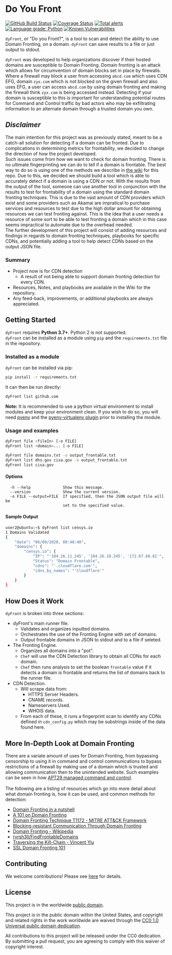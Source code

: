 # Do You Front

[![GitHub Build Status](https://github.com/Pascal-0x90/dyFront/workflows/build/badge.svg)](https://github.com/Pascal-0x90/dyFront/actions)
[![Coverage Status](https://coveralls.io/repos/github/Pascal-0x90/dyFront/badge.svg?branch=develop)](https://coveralls.io/github/Pascal-0x90/dyFront?branch=develop)
[![Total alerts](https://img.shields.io/lgtm/alerts/g/Pascal-0x90/dyFront.svg?logo=lgtm&logoWidth=18)](https://lgtm.com/projects/g/Pascal-0x90/dyFront/alerts/)
[![Language grade: Python](https://img.shields.io/lgtm/grade/python/g/Pascal-0x90/dyFront.svg?logo=lgtm&logoWidth=18)](https://lgtm.com/projects/g/Pascal-0x90/dyFront/context:python)
[![Known Vulnerabilities](https://snyk.io/test/github/Pascal-0x90/dyFront/develop/badge.svg)](https://snyk.io/test/github/Pascal-0x90/dyFront)

`dyFront`, or "Do you Front?", is a tool to scan and detect the ability to use
Domain Fronting, on a domain. `dyFront` can save results to a file or just
output to stdout.

`dyFront` was developed to help organizations discover if their hosted domains
are susceptible to Domain Fronting. Domain fronting is an attack which allows
for circumvention of domain blocks set in place by firewalls. Where a firewall
may block a user from accessing `abcd.com` which uses CDN EFG, domain `zyx.com`
which is not blocked on the given firewall and also uses EFG, a user can access
`abcd.com` by using domain fronting and making the firewall think `zyx.com` is
being accessed instead. Detecting if your domain is susceptible to this is
important for understanding potential routes for Command and Control traffic by
bad actors who may be exfiltrating information to an alternate domain through a
trusted domain you own.

## **_Disclaimer_**

The main intention for this project was as previously stated, meant to be a
catch-all solution for detecting if a domain can be fronted. Due to
complications in determining metrics for frontability, we decided to change the
direction of how the project developed.</br> Such issues come from how we want
to check for domain fronting. There is no ultimate fingerprinting we can do to
tell if a domain is frontable. The best way to do so is using one of the methods
we describe in
[the wiki](https://github.com/Pascal-0x90/dyFront/wiki/Domain-Fronting) for this
repo. Due to this, we decided we should build a tool which is able to accurately
detect if a domain is using a CDN or not. With the results from the output of
the tool, someone can use another tool in conjunction with the results to test
for frontability of a domain using the standard domain fronting techniques. This
is due to the vast amount of CDN providers which exist and some providers such
as Akamai are impratical to purchase services and resources to test due to the
high dollar amount for obtaining resources we can test fronting against. This is
the idea that a user needs a resource of some sort to be able to test fronting a
domain which in this case seems impractical to automate due to the overhead
needed. </br> The further development of this project will consist of adding
resources and findings in regards to domain fronting techniques, playbooks for
specific CDNs, and potentially adding a tool to help detect CDNs based on the
output JSON file. </br>

### Summary

- Project now is for CDN detection
  - A result of not being able to support domain fronting detection for every
    CDN.
- Resources, Notes, and playbooks are available in the Wiki for the repository.
- Any feed-back, improvements, or additional playbooks are always appreciated.

## Getting Started

`dyFront` requires **Python 3.7+**. Python 2 is not supported. </br> `dyFront`
can be installed as a module using `pip` and the `requirements.txt` file in the
repository.

### Installed as a module

`dyFront` can be installed via pip:

```bash
pip install -r requirements.txt
```

It can then be run directly:

```bash
dyFront list github.com
```

**Note:** It is recommended to use a python virtual environment to install
modules and keep your environment clean. If you wish to do so, you will need
[pyenv](https://github.com/pyenv/pyenv) and the
[pyenv-virtualenv plugin](https://github.com/pyenv/pyenv-virtualenv) prior to
installing the module.

### Usage and examples

```bash
dyFront file <fileIn> [-o FILE]
dyFront list <domain>... [-o FILE]

dyFront file domains.txt -o output_frontable.txt
dyFront list dhs.gov cisa.gov -o output_frontable.txt
dyFront list cisa.gov
```

#### Options

```plaintext
  -h --help              Show this message.
  --version              Show the current version.
  -o FILE --output=FILE  If specified, then the JSON output file will be
                         set to the specified value.
```

#### Sample Output

```bash
user2@ubuntu:~$ dyFront list censys.io
1 Domains Validated
{
    "date": "06/09/2020, 08:48:40",
    "domains": {
        "censys.io": {
            "IP": "'104.26.11.245', '104.26.10.245', '172.67.68.81'",
            "Status": "Domain Frontable",
            "cdns": "'.cloudflare.com'",
            "cdns_by_names": "'Cloudflare'"
        }
    }
}
```

## How Does it Work

`dyFront` is broken into three sections:

- dyFront's main runner file.
  - Validates and organizes inputted domains.
  - Orchestrates the use of the Fronting Engine with set of domains.
  - Output frontable domains in JSON to stdout and to a file if seleted.
- The Fronting Engine.
  - Organizes all domains into a "pot".
  - `Chef` will use the CDN Detection library to obtain all CDNs for each
    domain.
  - `Chef` then runs analysis to set the boolean `frontable` value if it detects
    a domain is frontable and returns the list of domains back to the runner
    file.
- CDN Detection.
  - Will scrape data from:
    - HTTPS Server Headers.
    - CNAME records.
    - Nameservers Used.
    - WHOIS data.
  - From each of these, it runs a fingerprint scan to identify any CDNs defined
    in `cdn_config.py` which may be substrings inside of the data found here.

## More In-Depth Look at Domain Fronting

There are a variate amount of uses for Domain Fronting, from bypassing
censorship to using it in command and control communications to bypass
restrictions of a firewall by making use of a domain which is trusted and
allowing communication then to the unintended website. Such examples can be seen
in how
[APT29 managed command and control](https://www.fireeye.com/blog/threat-research/2017/03/apt29_domain_frontin.html).
</br></br> The following are a listing of resources which go into more detail
about what domain fronting is, how it can be used, and common methods for
detection:

- [Domain Fronting in a nutshell](https://www.andreafortuna.org/2018/05/07/domain-fronting-in-a-nutshell/)
- [A 101 on Domain Fronting](https://digi.ninja/blog/domain_fronting.php)
- [Domain Fronting Technique T1172 - MITRE ATT&CK Framework](https://attack.mitre.org/techniques/T1172/)
- [Blocking-resistant Communication Through Domain Fronting](https://www.bamsoftware.com/papers/fronting/)
- [Domain Fronting - Wikipedia](https://en.wikipedia.org/wiki/Domain_fronting)
- [rvrsh3ll/FindFrontableDomains](https://github.com/rvrsh3ll/FindFrontableDomains)
- [Traversing the Kill-Chain - Vincent Yiu](https://gsec.hitb.org/materials/sg2018/D2%20-%20Traversing%20the%20Kill-Chain%20-%20The%20New%20Shiny%20in%202018%20-%20Vincent%20Yiu.pdf)
- [SSL Domain Fronting 101](https://medium.com/rvrsh3ll/ssl-domain-fronting-101-4348d410c56f)

## Contributing

We welcome contributions! Please see [here](CONTRIBUTING.md) for details.

## License

This project is in the worldwide [public domain](LICENSE).

This project is in the public domain within the United States, and copyright and
related rights in the work worldwide are waived through the
[CC0 1.0 Universal public domain dedication](https://creativecommons.org/publicdomain/zero/1.0/).

All contributions to this project will be released under the CC0 dedication. By
submitting a pull request, you are agreeing to comply with this waiver of
copyright interest.
